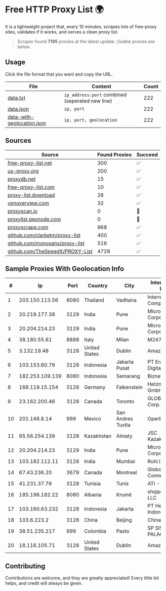 
# Free HTTP Proxy List 🌍

It is a lightweight project that, every 10 minutes, scrapes lots of free-proxy sites, validates if it works, and serves a clean proxy list.


> Scraper found **7195** proxies at the latest update. Usable proxies are below.

## Usage

Click the file format that you want and copy the URL.


|File|Content|Count|
|----|-------|-----|
|[data.txt](https://raw.githubusercontent.com/themiralay/Proxy-List-World/master/data.txt)|`ip_address:port` combined (seperated new line)|222|
|[data.json](https://raw.githubusercontent.com/themiralay/Proxy-List-World/master/data.json)|`ip, port`|222|
|[data-with-geolocation.json](https://raw.githubusercontent.com/themiralay/Proxy-List-World/master/data-with-geolocation.json)|`ip, port, geolocation`|222|

## Sources

|Source|Found Proxies|Succeed|
|------|-------------|-------|
|[free-proxy-list.net](https://free-proxy-list.net)|300|✅|
|[us-proxy.org](https://www.us-proxy.org)|200|✅|
|[proxydb.net](http://proxydb.net)|15|✅|
|[free-proxy-list.com](https://free-proxy-list.com/?page=&port=&type%5B%5D=http&type%5B%5D=https&up_time=0&search=Search)|10|✅|
|[proxy-list.download](https://www.proxy-list.download/HTTP)|26|✅|
|[vpnoverview.com](https://vpnoverview.com/privacy/anonymous-browsing/free-proxy-servers)|32|✅|
|[proxyscan.io](https://www.proxyscan.io)|0|🚫|
|[proxylist.geonode.com](https://proxylist.geonode.com/api/proxy-list?limit=300&page=1&sort_by=lastChecked&sort_type=desc&protocols=http,https)|0|🚫|
|[proxyscrape.com](https://api.proxyscrape.com/v2/?request=displayproxies&protocol=http&timeout=10000&country=all&ssl=all&anonymity=all)|968|✅|
|[github.com/clarketm/proxy-list](https://raw.githubusercontent.com/clarketm/proxy-list/master/proxy-list-raw.txt)|400|✅|
|[github.com/monosans/proxy-list](https://raw.githubusercontent.com/monosans/proxy-list/main/proxies/http.txt)|516|✅|
|[github.com/TheSpeedX/PROXY-List](https://raw.githubusercontent.com/TheSpeedX/PROXY-List/master/http.txt)|4728|✅|


## Sample Proxies With Geolocation Info

|#|Ip|Port|Country|City|Internet Service Provider|
|-|--|----|-------|----|-------------------------|
|1|203.150.113.56|8080|Thailand|Vadhana|Internet Thailand Company Ltd.|
|2|20.219.177.38|3129|India|Pune|Microsoft Corporation|
|3|20.204.214.23|3129|India|Pune|Microsoft Corporation|
|4|38.180.55.61|8888|Italy|Milan|M247 Europe SRL|
|5|3.132.19.48|3128|United States|Dublin|Amazon.com, Inc.|
|6|103.153.60.79|3128|Indonesia|Jakarta Pusat|PT Era Awan Digital|
|7|182.253.109.139|8080|Indonesia|Semarang|Biznet Metronet|
|8|168.119.15.154|3128|Germany|Falkenstein|Hetzner Online GmbH|
|9|23.162.200.46|3128|Canada|Toronto|GLOBALTELEHOST Corp.|
|10|201.148.8.14|999|Mexico|San Andres Tuxtla|Operbes|
|11|95.56.254.139|3128|Kazakhstan|Almaty|JSC Kazakhtelecom|
|12|20.204.214.23|3129|India|Pune|Microsoft Corporation|
|13|103.182.112.11|3128|India|Mumbai|Ruhi Infotech|
|14|67.43.236.20|3679|Canada|Montreal|GloboTech Communications|
|15|41.231.37.76|3128|Tunisia|Tunis|ATI - ISP|
|16|185.196.182.22|8080|Albania|Krumë|shqiponjaisp.al LLC|
|17|103.160.63.232|3128|Indonesia|Jakarta|PT Herza Digital Indonesia|
|18|103.6.223.2|3128|China|Beijing|China Unicom|
|19|38.51.235.217|999|Colombia|Pasto|SP SISTEMAS PALACIOS LTDA|
|20|18.116.105.71|3128|United States|Dublin|Amazon.com, Inc.|



## Contributing

Contributions are welcome, and they are greatly appreciated! Every
little bit helps, and credit will always be given.

